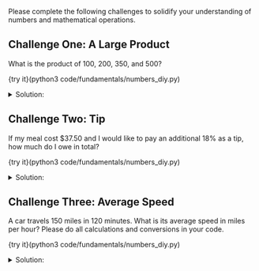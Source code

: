 Please complete the following challenges to solidify your understanding of numbers and mathematical operations.

## Challenge One: A Large Product
What is the product of 100, 200, 350, and 500?

{try it}(python3 code/fundamentals/numbers_diy.py)

<details><summary>Solution:</summary>You should get `3500000000`. To obtain this result, multiply all the numbers and print the result.</details>

## Challenge Two: Tip
If my meal cost $37.50 and I would like to pay an additional 18% as a tip, how much do I owe in total?

{try it}(python3 code/fundamentals/numbers_diy.py)

<details><summary>Solution:</summary>You should get `44.25`. There are a few ways to obtain the result, the simplest of which would be multiplying the cost by 1.18.</details>

## Challenge Three: Average Speed
A car travels 150 miles in 120 minutes. What is its average speed in miles per hour? Please do all calculations and conversions in your code.

{try it}(python3 code/fundamentals/numbers_diy.py)

<details><summary>Solution:</summary>You should get `75`. The purpose of this challenge is to demonstrate the importance of PEMDAS. `print(150 / 120 / 60)` gives an an incorrect answer, but `print(150 / (120 / 60))` gives the right answer. </details>
